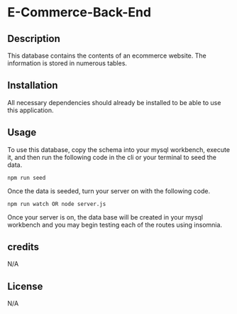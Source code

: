 # E-Commerce-Back-End

## Description

This database contains the contents of an ecommerce website. The information is stored in numerous tables.

## Installation

All necessary dependencies should already be installed to be able to use this application.

## Usage

To use this database, copy the schema into your mysql workbench, execute it, and then run the following code in the cli or your terminal to seed the data.

```
npm run seed
```

Once the data is seeded, turn your server on with the following code.

```
npm run watch OR node server.js
```

Once your server is on, the data base will be created in your mysql workbench and you may begin testing each of the routes using insomnia.

## credits

N/A

## License

N/A

